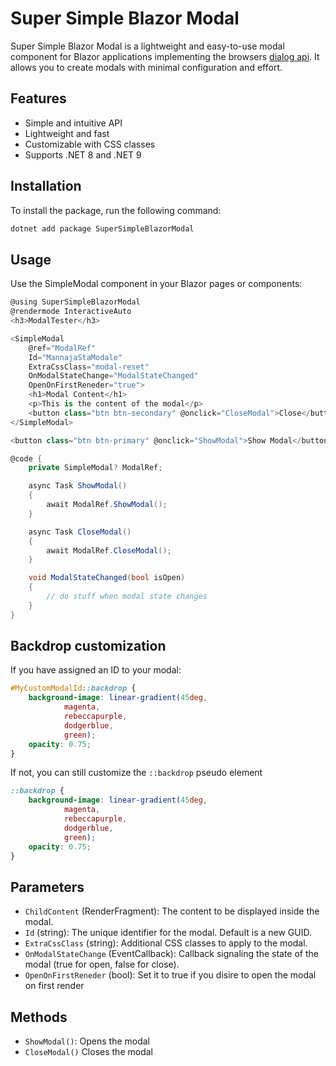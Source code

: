 # Super Simple Blazor Modal

Super Simple Blazor Modal is a lightweight and easy-to-use modal component for Blazor applications implementing the browsers [dialog api](https://developer.mozilla.org/en-US/docs/Web/HTML/Element/dialog). It allows you to create modals with minimal configuration and effort.

## Features

- Simple and intuitive API
- Lightweight and fast
- Customizable with CSS classes
- Supports .NET 8 and .NET 9

## Installation

To install the package, run the following command:

```sh
dotnet add package SuperSimpleBlazorModal
```

## Usage

Use the SimpleModal component in your Blazor pages or components:
```cs
@using SuperSimpleBlazorModal
@rendermode InteractiveAuto
<h3>ModalTester</h3>

<SimpleModal 
    @ref="ModalRef" 
    Id="MannajaStaModale" 
    ExtraCssClass="modal-reset" 
    OnModalStateChange="ModalStateChanged"
    OpenOnFirstReneder="true">
    <h1>Modal Content</h1>
    <p>This is the content of the modal</p>
    <button class="btn btn-secondary" @onclick="CloseModal">Close</button>
</SimpleModal>

<button class="btn btn-primary" @onclick="ShowModal">Show Modal</button>

@code {
    private SimpleModal? ModalRef;

    async Task ShowModal()
    {
        await ModalRef.ShowModal();
    }

    async Task CloseModal()
    {
        await ModalRef.CloseModal();
    }

    void ModalStateChanged(bool isOpen) 
    {
        // do stuff when modal state changes
    }
}

```

## Backdrop customization

If you have assigned an ID to your modal:
```css
#MyCustomModalId::backdrop {
    background-image: linear-gradient(45deg,
            magenta,
            rebeccapurple,
            dodgerblue,
            green);
    opacity: 0.75;
}
```
If not, you can still customize the `::backdrop` pseudo element
```css
::backdrop {
    background-image: linear-gradient(45deg,
            magenta,
            rebeccapurple,
            dodgerblue,
            green);
    opacity: 0.75;
}
```

## Parameters
- `ChildContent` (RenderFragment): The content to be displayed inside the modal.
- `Id` (string): The unique identifier for the modal. Default is a new GUID.
- `ExtraCssClass` (string): Additional CSS classes to apply to the modal.
- `OnModalStateChange` (EventCallback): Callback signaling the state of the modal (true for open, false for close).
- `OpenOnFirstReneder` (bool): Set it to true if you disire to open the modal on first render

## Methods

- `ShowModal()`: Opens the modal
- `CloseModal()` Closes the modal